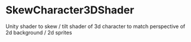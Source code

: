 # SkewCharacter3DShader
Unity shader to skew / tilt shader of 3d character to match perspective of 2d background / 2d sprites
